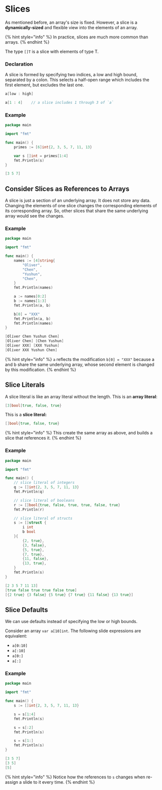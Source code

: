 # Slices

As mentioned before, an array's size is fixed. However, a slice is a **dynamically-sized** and flexible view into the elements of an array.

{% hint style="info" %}
In practice, slices are much more common than arrays.
{% endhint %}

The type `[]T` is a slice with elements of type T.

### Declaration

A slice is formed by specifying two indices, a low and high bound, separated by a colon. This selects a half-open range which includes the first element, but excludes the last one.

```go
a[low : high]

a[1 : 4]    // a slice includes 1 through 3 of `a`
```

### Example

```go
package main

import "fmt"

func main() {
	primes := [6]int{2, 3, 5, 7, 11, 13}

	var s []int = primes[1:4]
	fmt.Println(s)
}
```

```go
[3 5 7]
```

## Consider Slices as References to Arrays

A slice is just a section of an underlying array. It does not store any data. Changing the elements of one slice changes the corresponding elements of its corresponding array. So, other slices that share the same underlying array would see the changes.

### Example

```go
package main

import "fmt"

func main() {
	names := [4]string{
		"Oliver",
		"Chen",
		"Yushun",
		"Chen",
	}
	fmt.Println(names)

	a := names[0:2]
	b := names[1:3]
	fmt.Println(a, b)

	b[0] = "XXX"
	fmt.Println(a, b)
	fmt.Println(names)
}
```

```go
[Oliver Chen Yushun Chen]
[Oliver Chen] [Chen Yushun]
[Oliver XXX] [XXX Yushun]
[Oliver XXX Yushun Chen]
```

{% hint style="info" %}
`a` reflects the modification `b[0] = "XXX"` because a and b share the same underlying array, whose second element is changed by this modification.
{% endhint %}

## Slice Literals

A slice literal is like an array literal without the length. This is an **array literal**:

```go
[3]bool[true, false, true}
```

This is a **slice literal:**

```go
[]bool{true, false, true}
```

{% hint style="info" %}
 This create the same array as above, and builds a slice that references it.
{% endhint %}

### Example

```go
package main

import "fmt"

func main() {
	// slice literal of integers
	q := []int{2, 3, 5, 7, 11, 13}
	fmt.Println(q)

	// slice literal of booleans
	r := []bool{true, false, true, true, false, true}
	fmt.Println(r)

	// slice literal of structs
	s := []struct {
		i int
		b bool
	}{
		{2, true},
		{3, false},
		{5, true},
		{7, true},
		{11, false},
		{13, true},
	}
	fmt.Println(s)
}
```

```go
[2 3 5 7 11 13]
[true false true true false true]
[{2 true} {3 false} {5 true} {7 true} {11 false} {13 true}]
```

## Slice Defaults

We can use defaults instead of specifying the low or high bounds. 

Consider an array `var a[10]int`. The following slide expressions are equivalent:

* `a[0:10]`
* `a[:10]`
* `a[0:]`
* `a[:]`

### Example

```go
package main

import "fmt"

func main() {
	s := []int{2, 3, 5, 7, 11, 13}

	s = s[1:4]
	fmt.Println(s)

	s = s[:2]
	fmt.Println(s)

	s = s[1:]
	fmt.Println(s)
}

```

```go
[3 5 7]
[3 5]
[5]
```

{% hint style="info" %}
Notice how the references to `s` changes when re-assign a slide to it every time.
{% endhint %}

